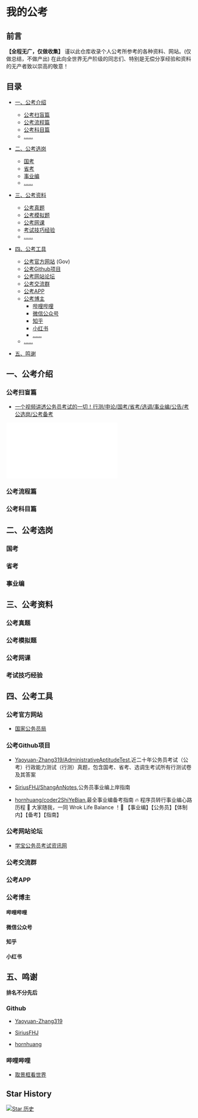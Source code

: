 # 我的公考

## 前言

**【全程无广，仅做收集】**
谨以此仓库收录个人公考所参考的各种资料、网站。(仅做总结，不做产出) 
在此向全世界无产阶级的同志们、特别是无偿分享经验和资料的无产者致以崇高的敬意！ 

## 目录

- [一、公考介绍](#一公考介绍)
  - [公考扫盲篇](#公考扫盲篇)
  - [公考流程篇](#公考流程篇)
  - [公考科目篇](#公考科目篇)
  - [......]()

- [二、公考选岗](#二公考选岗)
    - [国考](#国考)
    - [省考](#省考)
    - [事业编](#事业编)
    - [......](#事业编)

- [三、公考资料](#三公考资料)
  - [公考真题](#公考真题)
  - [公考模拟题](#公考模拟题)
  - [公考网课](#公考网课)
  - [考试技巧经验](#考试技巧经验)
  - [......](#考试技巧经验)

- [四、公考工具](#四公考工具)
  - [公考官方网站](#公考官方网站) (Gov)
  - [公考Github项目](#公考Github项目)
  - [公考网站论坛](#公考网站论坛)
  - [公考交流群](#公考交流群)
  - [公考APP](#公考APP)
  - [公考博主](#公考博主)
    - [哔哩哔哩](#哔哩哔哩)
    - [微信公众号](#微信公众号)
    - [知乎](#知乎)
    - [小红书](#小红书)
    - [......](#小红书)
  - [......](#公考博主)
 
- [五、鸣谢](#五鸣谢)

## 一、公考介绍

### 公考扫盲篇

- [一个视频讲透公务员考试的一切！行测/申论/国考/省考/选调/事业编/公告/考公选岗/公考备考](https://www.bilibili.com/video/BV1f7mKYrE55)
<iframe src="//player.bilibili.com/player.html?isOutside=true&aid=113316621978389&bvid=BV1f7mKYrE55&cid=26316441815&p=1" scrolling="no" border="0" frameborder="no" framespacing="0" allowfullscreen="true"></iframe>
  
### 公考流程篇

### 公考科目篇

## 二、公考选岗

### 国考

### 省考
    
### 事业编


## 三、公考资料

### 公考真题

### 公考模拟题

### 公考网课

### 考试技巧经验

## 四、公考工具

### 公考官方网站

- [国家公务员局](http://www.scs.gov.cn/)

### 公考Github项目

- [Yaoyuan-Zhang319/AdministrativeAptitudeTest](https://github.com/Yaoyuan-Zhang319/AdministrativeAptitudeTest),近二十年公务员考试（公考）行政能力测试（行测）真题，包含国考、省考、选调生考试所有行测试卷及其答案

- [SiriusFHJ/ShangAnNotes](https://github.com/SiriusFHJ/ShangAnNotes),公务员事业编上岸指南

- [hornhuang/coder2ShiYeBian](https://github.com/hornhuang/coder2ShiYeBian),最全事业编备考指南 🔥 程序员转行事业编心路历程 🍔 大家随我，一同 Wrok Life Balance ！🐂 【事业编】【公务员】【体制内】【备考】【指南】

### 公考网站论坛

- [学宝公务员考试资讯网](https://www.chinagwy.org/)

### 公考交流群

### 公考APP

### 公考博主

#### 哔哩哔哩

#### 微信公众号

#### 知乎

#### 小红书

## 五、鸣谢

**排名不分先后**

### Github

- [Yaoyuan-Zhang319](https://github.com/Yaoyuan-Zhang319)

- [SiriusFHJ](https://github.com/SiriusFHJ)

- [hornhuang](https://github.com/hornhuang)

### 哔哩哔哩

- [取景框看世界](https://space.bilibili.com/40427625)

## Star History

[![Star 历史](https://api.star-history.com/svg?repos=only9464/GK&type=Date)](https://star-history.com/#only9464/GK&Date)